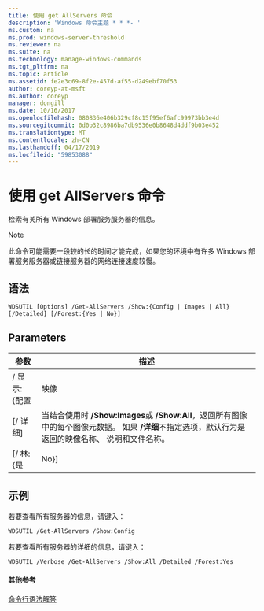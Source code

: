 ```yaml
---
title: 使用 get AllServers 命令
description: 'Windows 命令主题 * * *- '
ms.custom: na
ms.prod: windows-server-threshold
ms.reviewer: na
ms.suite: na
ms.technology: manage-windows-commands
ms.tgt_pltfrm: na
ms.topic: article
ms.assetid: fe2e3c69-8f2e-457d-af55-d249ebf70f53
author: coreyp-at-msft
ms.author: coreyp
manager: dongill
ms.date: 10/16/2017
ms.openlocfilehash: 080836e406b329cf8c15f95ef6afc99973bb3e4d
ms.sourcegitcommit: 0d0b32c8986ba7db9536e0b8648d4ddf9b03e452
ms.translationtype: MT
ms.contentlocale: zh-CN
ms.lasthandoff: 04/17/2019
ms.locfileid: "59853088"
---
```

# <a name="using-the-get-allservers-command"></a>使用 get AllServers 命令



检索有关所有 Windows 部署服务服务器的信息。

> [!NOTE]
> 此命令可能需要一段较的长的时间才能完成，如果您的环境中有许多 Windows 部署服务服务器或链接服务器的网络连接速度较慢。

## <a name="syntax"></a>语法

```
WDSUTIL [Options] /Get-AllServers /Show:{Config | Images | All} [/Detailed] [/Forest:{Yes | No}]
```

## <a name="parameters"></a>Parameters

|参数|描述|
|---------|-----------|
|/ 显示: {配置 | 映像 | 所有}|指定要返回的信息的类型。</br>-   **配置**返回服务器配置信息。</br>-   **映像**返回服务器上的映像组、 启动映像和安装映像信息。</br>-   **所有**返回服务器配置和映像信息。|
|[/ 详细]|当结合使用时 **/Show:Images**或 **/Show:All**，返回所有图像中的每个图像元数据。 如果 **/详细**不指定选项，默认行为是返回的映像名称、 说明和文件名称。|
|[/ 林: {是 | No}]|指定是否要返回其整个林或本地的域的信息。 如果未指定此选项的值，默认行为是返回服务器中本地域。|

## <a name="BKMK_examples"></a>示例

若要查看所有服务器的信息，请键入：
```
WDSUTIL /Get-AllServers /Show:Config
```
若要查看所有服务器的详细的信息，请键入：
```
WDSUTIL /Verbose /Get-AllServers /Show:All /Detailed /Forest:Yes
```

#### <a name="additional-references"></a>其他参考

[命令行语法解答](command-line-syntax-key.md)